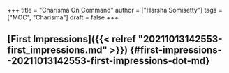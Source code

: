 +++
title = "Charisma On Command"
author = ["Harsha Somisetty"]
tags = ["MOC", "Charisma"]
draft = false
+++

## [First Impressions]({{< relref "20211013142553-first_impressions.md" >}}) {#first-impressions--20211013142553-first-impressions-dot-md}